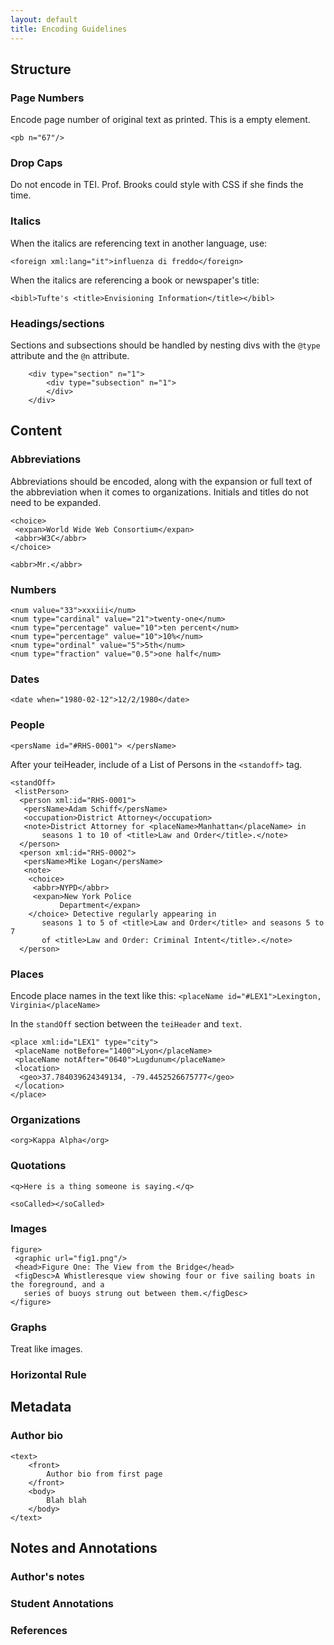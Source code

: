 ```yaml
---
layout: default
title: Encoding Guidelines
---
```


## Structure

### Page Numbers

Encode page number of original text as printed. This is a empty element.

`<pb n="67"/>`

### Drop Caps

Do not encode in TEI. Prof. Brooks could style with CSS if she finds the time. 

### Italics 

When the italics are referencing text in another language, use:  

`<foreign xml:lang="it">influenza di freddo</foreign>`

When the italics are referencing a book or newspaper's title:

`<bibl>Tufte's <title>Envisioning Information</title></bibl>`

### Headings/sections

Sections and subsections should be handled by nesting divs with the `@type` attribute and the `@n` attribute. 

```
	<div type="section" n="1">
		<div type="subsection" n="1">
		</div>
	</div>
```

## Content

### Abbreviations

Abbreviations should be encoded, along with the expansion or full text of the abbreviation when it comes to organizations. Initials and titles do not need to be expanded. 


```
<choice>
 <expan>World Wide Web Consortium</expan>
 <abbr>W3C</abbr>
</choice>
```

`<abbr>Mr.</abbr>`

### Numbers

```
<num value="33">xxxiii</num>
<num type="cardinal" value="21">twenty-one</num>
<num type="percentage" value="10">ten percent</num>
<num type="percentage" value="10">10%</num>
<num type="ordinal" value="5">5th</num>
<num type="fraction" value="0.5">one half</num>
```

### Dates

```
<date when="1980-02-12">12/2/1980</date>

```

### People

```
<persName id="#RHS-0001"> </persName>
```

After your teiHeader, include of a List of Persons in the `<standoff>` tag.

```
<standOff>
 <listPerson>
  <person xml:id="RHS-0001">
   <persName>Adam Schiff</persName>
   <occupation>District Attorney</occupation>
   <note>District Attorney for <placeName>Manhattan</placeName> in
       seasons 1 to 10 of <title>Law and Order</title>.</note>
  </person>
  <person xml:id="RHS-0002">
   <persName>Mike Logan</persName>
   <note>
    <choice>
     <abbr>NYPD</abbr>
     <expan>New York Police
           Department</expan>
    </choice> Detective regularly appearing in
       seasons 1 to 5 of <title>Law and Order</title> and seasons 5 to 7
       of <title>Law and Order: Criminal Intent</title>.</note>
  </person>
```

### Places

Encode place names in the text like this: 
`<placeName id="#LEX1">Lexington, Virginia</placeName>`

In the `standOff` section between the `teiHeader` and `text`. 

```
<place xml:id="LEX1" type="city">
 <placeName notBefore="1400">Lyon</placeName>
 <placeName notAfter="0640">Lugdunum</placeName>
 <location>
  <geo>37.784039624349134, -79.4452526675777</geo>
 </location>
</place>
```

### Organizations

`<org>Kappa Alpha</org>`


### Quotations

`<q>Here is a thing someone is saying.</q>`

`<soCalled></soCalled>`

### Images 

```
figure>
 <graphic url="fig1.png"/>
 <head>Figure One: The View from the Bridge</head>
 <figDesc>A Whistleresque view showing four or five sailing boats in the foreground, and a
   series of buoys strung out between them.</figDesc>
</figure>
```

### Graphs

Treat like images. 

### Horizontal Rule



## Metadata


### Author bio

```
<text>
	<front>
		Author bio from first page
	</front>
	<body>
		Blah blah
	</body>
</text>
```

## Notes and Annotations

### Author's notes



### Student Annotations

<note></note>

### References